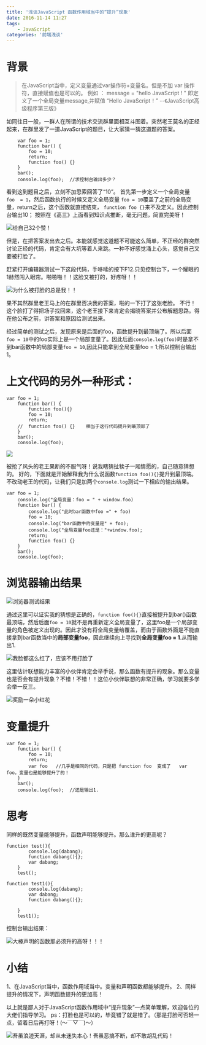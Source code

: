 ```yaml
---
title: '浅谈JavaScript 函数作用域当中的“提升”现象'
date: 2016-11-14 11:27
tags:
	- JavaScript
categories: '前端浅谈'
---
```


# 背景
> 在JavaScript当中，定义变量通过var操作符+变量名。但是不加 var 操作符，直接赋值也是可以的。
例如 ： message = "hello JavaScript ! "    即定义了一个全局变量message,并赋值 “Hello JavaScript！”
--《JavaScript高级程序第三版》

如同往日一般，一群人在所谓的技术交流群里面相互斗图着。突然老王莫名的正经起来，在群里发了一道JavaScript的题目，让大家猜一猜这道题的答案。

```
	var foo = 1;
	function bar() {
		foo = 10;
		return;
		function foo() {}
	}
	bar();
	console.log(foo);  //求控制台输出多少？
```

看到这到题目之后，立刻不加思索回答了“10”。
首先第一步定义一个全局变量`  foo  = 1`，然后函数执行的时候又定义全局变量 `foo = 10`覆盖了之前的全局变量，return之后，这个函数就直接结束， `function foo {}`来不及定义。因此控制台输出10；
按照在《高三》上面看到知识点推断，毫无问题，简直完美呀！

![给自己32个赞！](http://upload-images.jianshu.io/upload_images/2064035-058739bbcb413922.jpg?imageMogr2/auto-orient/strip%7CimageView2/2/w/1240)

但是，在把答案发出去之后。本能就感觉这道题不可能这么简单，不正经的群突然讨论正经的代码，肯定会有大坑等着人来跳。一种不好感觉涌上心头，感觉自己又要被打脸了。

赶紧打开编辑器测试一下这段代码，手哆嗦的按下F12.只见控制台下，一个耀眼的1赫然闯入眼帘。啪啪啪！！这脸又被打的，好疼呀！！


![为什么被打脸的总是我！！](http://upload-images.jianshu.io/upload_images/2064035-f54a18d443cfc5ec.png?imageMogr2/auto-orient/strip%7CimageView2/2/w/1240)

果不其然群里老王马上的在群里否决我的答案，啪的一下打了这张老脸。
不行！这个脸打了得把场子找回来，这个老王接下来肯定会揭晓答案并公布解题思路。得在他公布之前，讲答案和原因给测试出来。

经过简单的测试之后，发现原来是后面的foo，函数提升到最顶端了。所以后面`foo = 10`中的foo实际上是一个局部变量了。因此后面`console.log(foo)`时是拿不到bar函数中的局部变量`foo = 10`,因此只能拿到全局变量foo = 1;所以控制台输出1。
# 上文代码的另外一种形式：
```
var foo = 1;
	function bar() {
		function foo(){}
		foo = 10;
		return;
	//	function foo() {}    相当于这行代码提升到最顶部了
	}
	bar();
	console.log(foo); 
```

![](http://upload-images.jianshu.io/upload_images/2064035-4d38174b1e77c31e.gif?imageMogr2/auto-orient/strip)

被抢了风头的老王果断的不服气呀！说我瞎猜扯犊子一厢情愿的，自己随意猜想的。
好的，下面就是开始解释我为什么说函数`function foo(){}`提升到最顶端。不改动老王的代码，让我们只是加两个`console.log`测试一下相应的输出结果。
```
var foo = 1;
	console.log("全局变量：foo = " + window.foo)
	function bar() {
		console.log("此时bar函数中foo =" + foo)
		foo = 10;
		console.log("bar函数中的变量是" + foo);
		console.log("全局变量foo还是："+window.foo);
		return;
		function foo() {}
	}
	bar();
	console.log(foo); 
```
# 浏览器输出结果

![浏览器测试结果](http://upload-images.jianshu.io/upload_images/2064035-fcb65827e1ac7076.png?imageMogr2/auto-orient/strip%7CimageView2/2/w/1240)

通过这里可以证实我的猜想是正确的，`function foo(){}`直接被提升到bar()函数最顶端，然后后面`foo = 10`就不是再重新定义全局变量了，这里foo是一个局部变量的角色被定义出现的。因此才没有将全局变量给覆盖，而由于函数外面是不能直接拿到bar函数当中的**局部变量foo**，因此继续向上寻找到**全局变量foo = 1**.从而输出1.

![我脸都这么红了，应该不用打脸了](http://upload-images.jianshu.io/upload_images/2064035-696a1712ccd823e5.jpg?imageMogr2/auto-orient/strip%7CimageView2/2/w/1240)

这里估计联想能力丰富的小伙伴肯定会举手说，那么函数有提升的现象。那么变量也是否会有提升现象？不错！不错！！这位小伙伴联想的非常正确，学习就要多学会举一反三。

![奖励一朵小红花](http://upload-images.jianshu.io/upload_images/2064035-80989f60bf2c4f75.png?imageMogr2/auto-orient/strip%7CimageView2/2/w/1240)

# 变量提升

```
var foo = 1;
	function bar() {
		foo = 10;
		return;
		var foo   //几乎是相同的代码，只是把 function foo  变成了   var  foo。变量也是能够提升了的！
	}
	bar();
	console.log(foo);  //还是输出1.
```
#  思考
同样的既然变量能够提升，函数声明能够提升。那么谁升的更高呢？
```
function test(){
		console.log(dabang);
		function dabang(){};
		var dabang;
	}
	test();
	
function test1(){
		console.log(dabang);
		var dabang;
		function dabang(){};
		
	}
	test1();
```
控制台输出结果：

![大棒声明的函数那必须升的高呀！！！](http://upload-images.jianshu.io/upload_images/2064035-58dace0c4b2dd521.png?imageMogr2/auto-orient/strip%7CimageView2/2/w/1240)

#  小结
1、在JavaScript当中，函数作用域当中。变量和声明函数都能够提升。
2、同样提升的情况下，声明函数提升的更加高！

以上就是鄙人对于JavaScript函数作用域中“提升现象”一点简单理解，欢迎各位的大佬们指导学习。
ps：打脸也是可以的，毕竟错了就是错了。（那是打脸可否轻一点，留着日后再打呀！(～￣▽￣)～）



![吾虽浪迹天涯，却从未迷失本心！吾虽恶搞不断，却不敢胡乱代码！](http://upload-images.jianshu.io/upload_images/2064035-ed95ec898adfe2e3.jpg?imageMogr2/auto-orient/strip%7CimageView2/2/w/1240)